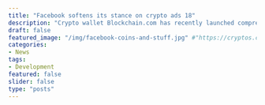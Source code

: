 ```yaml
---
title: "Facebook softens its stance on crypto ads 18"
description: "Crypto wallet Blockchain.com has recently launched comprehensive institutional platform called Blockchain Principal Strategies (BPS)."
draft: false
featured_image: "/img/facebook-coins-and-stuff.jpg" #"https://cryptos.com/wp-content/uploads/2018/05/Coinbase-Reveals-its-2x-Fork-Plans-910x420.jpg"
categories:
- News
tags:
- Development
featured: false
slider: false
type: "posts"
---
```

